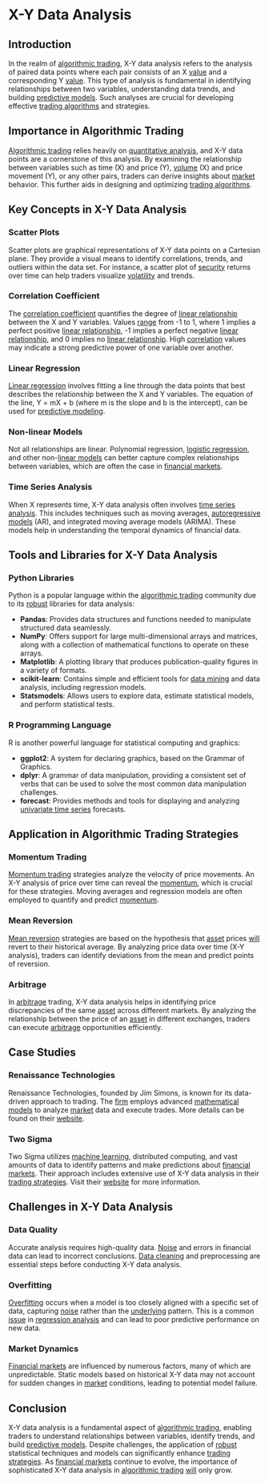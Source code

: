 # X-Y Data Analysis

## Introduction
In the realm of [algorithmic trading](../a/algorithmic_trading.md), X-Y data analysis refers to the analysis of paired data points where each pair consists of an X [value](../v/value.md) and a corresponding Y [value](../v/value.md). This type of analysis is fundamental in identifying relationships between two variables, understanding data trends, and building [predictive models](../p/predictive_models_in_trading.md). Such analyses are crucial for developing effective [trading algorithms](../t/trading_algorithms.md) and strategies.

## Importance in Algorithmic Trading

[Algorithmic trading](../a/algorithmic_trading.md) relies heavily on [quantitative analysis](../q/quantitative_analysis.md), and X-Y data points are a cornerstone of this analysis. By examining the relationship between variables such as time (X) and price (Y), [volume](../v/volume.md) (X) and price movement (Y), or any other pairs, traders can derive insights about [market](../m/market.md) behavior. This further aids in designing and optimizing [trading algorithms](../t/trading_algorithms.md).

## Key Concepts in X-Y Data Analysis

### Scatter Plots
Scatter plots are graphical representations of X-Y data points on a Cartesian plane. They provide a visual means to identify correlations, trends, and outliers within the data set. For instance, a scatter plot of [security](../s/security.md) returns over time can help traders visualize [volatility](../v/volatility.md) and trends.

### Correlation Coefficient
The [correlation coefficient](../c/correlation_coefficient.md) quantifies the degree of [linear relationship](../l/linear_relationship.md) between the X and Y variables. Values [range](../r/range.md) from -1 to 1, where 1 implies a perfect positive [linear relationship](../l/linear_relationship.md), -1 implies a perfect negative [linear relationship](../l/linear_relationship.md), and 0 implies no [linear relationship](../l/linear_relationship.md). High [correlation](../c/correlation.md) values may indicate a strong predictive power of one variable over another.

### Linear Regression
[Linear regression](../l/linear_regression.md) involves fitting a line through the data points that best describes the relationship between the X and Y variables. The equation of the line, Y = mX + b (where m is the slope and b is the intercept), can be used for [predictive modeling](../p/predictive_modeling.md).

### Non-linear Models
Not all relationships are linear. Polynomial regression, [logistic regression](../l/logistic_regression_in_trading.md), and other non-[linear models](../l/linear_models_in_trading.md) can better capture complex relationships between variables, which are often the case in [financial markets](../f/financial_market.md).

### Time Series Analysis
When X represents time, X-Y data analysis often involves [time series analysis](../t/time_series_analysis.md). This includes techniques such as moving averages, [autoregressive models](../a/autoregressive.md) (AR), and integrated moving average models (ARIMA). These models help in understanding the temporal dynamics of financial data.

## Tools and Libraries for X-Y Data Analysis

### Python Libraries
Python is a popular language within the [algorithmic trading](../a/algorithmic_trading.md) community due to its [robust](../r/robust.md) libraries for data analysis:

- **Pandas**: Provides data structures and functions needed to manipulate structured data seamlessly.
- **NumPy**: Offers support for large multi-dimensional arrays and matrices, along with a collection of mathematical functions to operate on these arrays.
- **Matplotlib**: A plotting library that produces publication-quality figures in a variety of formats.
- **scikit-learn**: Contains simple and efficient tools for [data mining](../d/data_mining.md) and data analysis, including regression models.
- **Statsmodels**: Allows users to explore data, estimate statistical models, and perform statistical tests.

### R Programming Language
R is another powerful language for statistical computing and graphics:

- **ggplot2**: A system for declaring graphics, based on the Grammar of Graphics.
- **dplyr**: A grammar of data manipulation, providing a consistent set of verbs that can be used to solve the most common data manipulation challenges.
- **forecast**: Provides methods and tools for displaying and analyzing [univariate time series](../u/univariate_time_series.md) forecasts.

## Application in Algorithmic Trading Strategies

### Momentum Trading
[Momentum trading](../m/momentum_trading.md) strategies analyze the velocity of price movements. An X-Y analysis of price over time can reveal the [momentum](../m/momentum.md), which is crucial for these strategies. Moving averages and regression models are often employed to quantify and predict [momentum](../m/momentum.md).

### Mean Reversion
[Mean reversion](../m/mean_reversion.md) strategies are based on the hypothesis that [asset](../a/asset.md) prices [will](../w/will.md) revert to their historical average. By analyzing price data over time (X-Y analysis), traders can identify deviations from the mean and predict points of reversion.

### Arbitrage
In [arbitrage](../a/arbitrage.md) trading, X-Y data analysis helps in identifying price discrepancies of the same [asset](../a/asset.md) across different markets. By analyzing the relationship between the price of an [asset](../a/asset.md) in different exchanges, traders can execute [arbitrage](../a/arbitrage.md) opportunities efficiently.

## Case Studies

### Renaissance Technologies
Renaissance Technologies, founded by Jim Simons, is known for its data-driven approach to trading. The [firm](../f/firm.md) employs advanced [mathematical models](../m/mathematical_models_in_trading.md) to analyze [market](../m/market.md) data and execute trades. More details can be found on their [website](https://www.rentec.com/).

### Two Sigma
Two Sigma utilizes [machine learning](../m/machine_learning.md), distributed computing, and vast amounts of data to identify patterns and make predictions about [financial markets](../f/financial_market.md). Their approach includes extensive use of X-Y data analysis in their [trading strategies](../t/trading_strategies.md). Visit their [website](https://www.twosigma.com/) for more information.

## Challenges in X-Y Data Analysis

### Data Quality
Accurate analysis requires high-quality data. [Noise](../n/noise.md) and errors in financial data can lead to incorrect conclusions. [Data cleaning](../d/data_cleaning.md) and preprocessing are essential steps before conducting X-Y data analysis.

### Overfitting
[Overfitting](../o/overfitting.md) occurs when a model is too closely aligned with a specific set of data, capturing [noise](../n/noise.md) rather than the [underlying](../u/underlying.md) pattern. This is a common [issue](../i/issue.md) in [regression analysis](../r/regression_analysis.md) and can lead to poor predictive performance on new data.

### Market Dynamics
[Financial markets](../f/financial_market.md) are influenced by numerous factors, many of which are unpredictable. Static models based on historical X-Y data may not account for sudden changes in [market](../m/market.md) conditions, leading to potential model failure.

## Conclusion

X-Y data analysis is a fundamental aspect of [algorithmic trading](../a/algorithmic_trading.md), enabling traders to understand relationships between variables, identify trends, and build [predictive models](../p/predictive_models_in_trading.md). Despite challenges, the application of [robust](../r/robust.md) statistical techniques and models can significantly enhance [trading strategies](../t/trading_strategies.md). As [financial markets](../f/financial_market.md) continue to evolve, the importance of sophisticated X-Y data analysis in [algorithmic trading](../a/algorithmic_trading.md) [will](../w/will.md) only grow.
